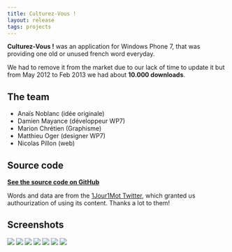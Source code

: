 ```yaml
---
title: Culturez-Vous !
layout: release
tags: projects
---
```


**Culturez-Vous !** was an application for Windows Phone 7, that was providing one old or unused french word everyday.

We had to remove it from the market due to our lack of time to update it but from May 2012 to Feb 2013 we had about **10.000 downloads**.


## The team

- Anaïs Noblanc (idée originale)
- Damien Mayance (développeur WP7)
- Marion Chrétien (Graphisme)
- Matthieu Oger (designer WP7)
- Nicolas Pillon (web)

## Source code

**[See the source code on GitHub](https://github.com/Valryon/Culturez-Vous/tree/master/app/wp7)**

Words and data are from the [1Jour1Mot Twitter](http://twitter.com/1Jour1Mot), which granted us authourization of using its content. Thanks a lot to them!

## Screenshots

<img src="{{site.url}}/static/content/posts/2012-05-15/cv (1).png" />

<img src="{{site.url}}/static/content/posts/2012-05-15/cv (2).png" />

<img src="{{site.url}}/static/content/posts/2012-05-15/cv (3).png" />

<img src="{{site.url}}/static/content/posts/2012-05-15/cv (4).png" />

<img src="{{site.url}}/static/content/posts/2012-05-15/cv (5).png" />

<img src="{{site.url}}/static/content/posts/2012-05-15/cv (6).png" />

<img src="{{site.url}}/static/content/posts/2012-05-15/cv (7).png" />
